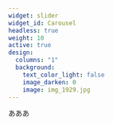 ```yaml
---
widget: slider
widget_id: Carousel
headless: true
weight: 10
active: true
design:
  columns: "1"
  background:
    text_color_light: false
    image_darken: 0
    image: img_1929.jpg
---
```

あああ